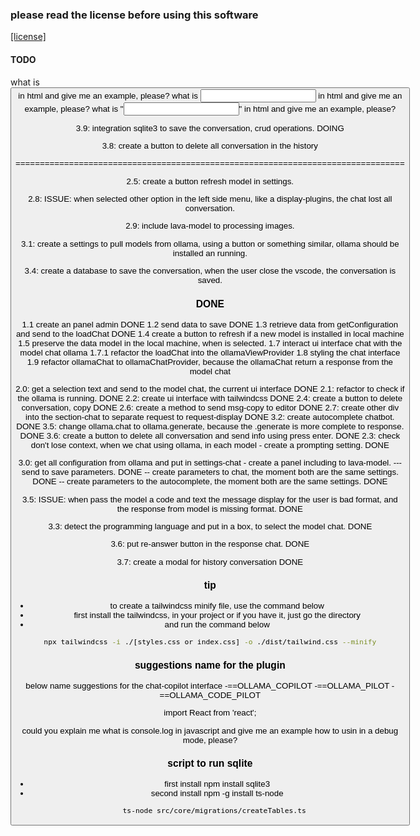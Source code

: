 ### please read the license before using this software

[[license]](LICENSE.md)

#### TODO

what is <button type='submit'> in html and give me an example, please?
what is <input type='text'> in html and give me an example, please?
what is "<input type='text'>" in html and give me an example, please?


3.9: integration sqlite3 to save the conversation, crud operations. DOING

3.8: create a button to delete all conversation in the history


================================================================================

2.5: create a button refresh model in settings.

2.8: ISSUE: when selected other option in the left side menu, like a display-plugins, the chat lost all conversation.

2.9: include lava-model to processing images.

3.1: create a settings to pull models from ollama, using a button or something similar, ollama should be installed an running.

3.4: create a database to save the conversation, when the user close the vscode, the conversation is saved.

### DONE

1.1 create an panel admin DONE
1.2 send data to save DONE
1.3 retrieve data from getConfiguration and send to the loadChat DONE
1.4 create a button to refresh if a new model is installed in local machine
1.5 preserve the data model in the local machine, when is selected.
1.7 interact ui interface chat with the model chat ollama
1.7.1 refactor the loadChat into the ollamaViewProvider
1.8 styling the chat interface
1.9 refactor ollamaChat to ollamaChatProvider, because the ollamaChat return a response from the model chat

2.0: get a selection text and send to the model chat, the current ui interface DONE
2.1: refactor to check if the ollama is running. DONE
2.2: create ui interface with tailwindcss DONE
2.4: create a button to delete conversation, copy DONE
2.6: create a method to send msg-copy to editor DONE
2.7: create other div into the section-chat to separate request to request-display DONE
3.2: create autocomplete chatbot. DONE
3.5: change ollama.chat to ollama.generate, because the .generate is more complete
to response. DONE
3.6: create a button to delete all conversation and send info using press enter. DONE
2.3: check don't lose context, when we chat using ollama, in each model - create a prompting setting. DONE

3.0: get all configuration from ollama and put in settings-chat - create a panel
including to lava-model.
--- send to save parameters. DONE
-- create parameters to chat, the moment both are the same settings. DONE
-- create parameters to the autocomplete, the moment both are the same settings. DONE

3.5: ISSUE: when pass the model a code and text the message display for the user is bad format, and the response from model is missing format. DONE

3.3: detect the programming language and put in a box, to select the model chat. DONE

3.6: put re-answer button in the response chat. DONE

3.7: create a modal for history conversation DONE

### tip

- to create a tailwindcss minify file, use the command below
- first install the tailwindcss, in your project or if you have it, just go the directory
- and run the command below

```bash
npx tailwindcss -i ./[styles.css or index.css] -o ./dist/tailwind.css --minify
```

### suggestions name for the plugin

below name suggestions for the chat-copilot interface
-==OLLAMA_COPILOT
-==OLLAMA_PILOT
-==OLLAMA_CODE_PILOT

import React from 'react';

could you explain me what is console.log in javascript and give me an example how to usin in a debug mode, please?

### script to run sqlite
- first install npm install sqlite3
- second install npm -g install ts-node
```bash 
  ts-node src/core/migrations/createTables.ts
```